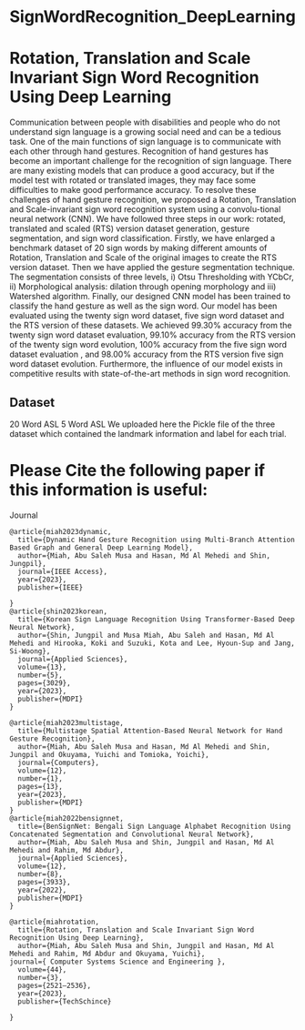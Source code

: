 # SignWordRecognition_DeepLearning
# Rotation, Translation and Scale Invariant Sign Word Recognition Using Deep Learning
Communication between people with disabilities and people who do not understand sign language is a growing social need and can be a tedious task. One of the main functions of sign language is to communicate with each other through hand gestures. Recognition of hand gestures has become an important challenge for the recognition of sign language. There are many existing models that can produce a good accuracy, but if the model test with rotated or translated images, they may face some difficulties to make good performance accuracy. To resolve these challenges of hand gesture recognition, we proposed a Rotation, Translation and Scale-invariant sign word recognition system using a convolu-tional neural network (CNN). We have followed three steps in our work: rotated, translated and scaled (RTS) version dataset generation, gesture segmentation, and sign word classification. Firstly, we have enlarged a benchmark dataset of 20 sign words by making different amounts of Rotation, Translation and Scale of the original images to create the RTS version dataset. Then we have applied the gesture segmentation technique. The segmentation consists of three levels, i) Otsu Thresholding with YCbCr, ii) Morphological analysis: dilation through opening morphology and iii) Watershed algorithm. Finally, our designed CNN model has been trained to classify the hand gesture as well as the sign word. Our model has been evaluated using the twenty sign word dataset, five sign word dataset and the RTS version of these datasets. We achieved 99.30% accuracy from the twenty sign word dataset evaluation, 99.10% accuracy from the RTS version of the twenty sign word evolution, 100% accuracy from the five sign word dataset evaluation , and 98.00% accuracy from the RTS version five sign word dataset evolution. Furthermore, the influence of our model exists in competitive results with state-of-the-art methods in sign word recognition.

## Dataset
20 Word ASL
5 Word ASL 
We uploaded here the Pickle file of the three dataset which contained the landmark information and label for each trial.

# Please Cite the following paper if this information is useful:

Journal
```
@article{miah2023dynamic,
  title={Dynamic Hand Gesture Recognition using Multi-Branch Attention Based Graph and General Deep Learning Model},
  author={Miah, Abu Saleh Musa and Hasan, Md Al Mehedi and Shin, Jungpil},
  journal={IEEE Access},
  year={2023},
  publisher={IEEE}

}
@article{shin2023korean,
  title={Korean Sign Language Recognition Using Transformer-Based Deep Neural Network},
  author={Shin, Jungpil and Musa Miah, Abu Saleh and Hasan, Md Al Mehedi and Hirooka, Koki and Suzuki, Kota and Lee, Hyoun-Sup and Jang, Si-Woong},
  journal={Applied Sciences},
  volume={13},
  number={5},
  pages={3029},
  year={2023},
  publisher={MDPI}
}

@article{miah2023multistage,
  title={Multistage Spatial Attention-Based Neural Network for Hand Gesture Recognition},
  author={Miah, Abu Saleh Musa and Hasan, Md Al Mehedi and Shin, Jungpil and Okuyama, Yuichi and Tomioka, Yoichi},
  journal={Computers},
  volume={12},
  number={1},
  pages={13},
  year={2023},
  publisher={MDPI}
}
@article{miah2022bensignnet,
  title={BenSignNet: Bengali Sign Language Alphabet Recognition Using Concatenated Segmentation and Convolutional Neural Network},
  author={Miah, Abu Saleh Musa and Shin, Jungpil and Hasan, Md Al Mehedi and Rahim, Md Abdur},
  journal={Applied Sciences},
  volume={12},
  number={8},
  pages={3933},
  year={2022},
  publisher={MDPI}
}

@article{miahrotation,
  title={Rotation, Translation and Scale Invariant Sign Word Recognition Using Deep Learning},
  author={Miah, Abu Saleh Musa and Shin, Jungpil and Hasan, Md Al Mehedi and Rahim, Md Abdur and Okuyama, Yuichi},
journal={ Computer Systems Science and Engineering },
  volume={44},
  number={3},
  pages={2521–2536},
  year={2023},
  publisher={TechSchince}

}
```
